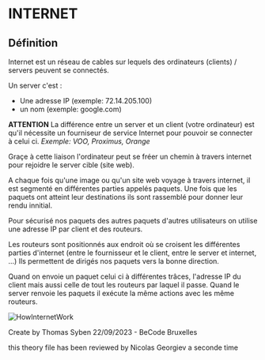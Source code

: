# INTERNET

## Définition
Internet est un réseau de cables sur lequels des ordinateurs (clients) / servers peuvent se connectés.

Un server c'est : 
- Une adresse IP (exemple: 72.14.205.100)
- un nom (exemple: google.com)

**ATTENTION**
La différence entre un server et un client (votre ordinateur) est qu'il nécessite un fourniseur de service Internet pour pouvoir se connecter à celui ci.
*Exemple: VOO, Proximus, Orange*

Graçe à cette liaison l'ordinateur peut se fréer un chemin à travers internet pour rejoidre le server cible (site web).

A chaque fois qu'une image ou qu'un site web voyage à travers internet, il est segmenté en différentes parties appelés paquets.
Une fois que les paquets ont atteint leur destinations ils sont rassemblé pour donner leur rendu innitial.

Pour sécurisé nos paquets des autres paquets d'autres utilisateurs on utilise une adresse IP par client et des routeurs.

Les routeurs sont positionnés aux endroit où se croisent les différentes parties d'internet (entre le fournisseur et le client, entre le server et internet, ...)
Ils permettent de dirigés nos paquets vers la bonne direction.


Quand on envoie un paquet celui ci à différentes trâces, l'adresse IP du client mais aussi celle de tout les routeurs par laquel il passe.
Quand le server renvoie les paquets il exécute la même actions avec les même routeurs. 

![HowInternetWork](https://mocomi.com/wp-content/uploads/2016/10/MOC_GIFO_INTERNET1.gif)

Create by Thomas Syben 22/09/2023 - BeCode Bruxelles

this theory file has been reviewed by Nicolas Georgiev a seconde time 
